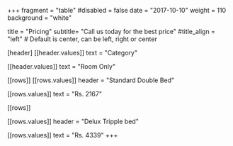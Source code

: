 +++
fragment = "table"
#disabled = false
date = "2017-10-10"
weight = 110
background = "white"

title = "Pricing"
subtitle= "Call us today for the best price"
#title_align = "left" # Default is center, can be left, right or center

[header]
  [[header.values]]
    text = "Category"

  [[header.values]]
    text = "Room Only"

[[rows]]
  [[rows.values]]
    header = "Standard Double Bed"

  [[rows.values]]
    text = "Rs. 2167"


[[rows]]

[[rows.values]]
    header = "Delux Tripple bed"

  [[rows.values]]
    text = "Rs. 4339"
+++